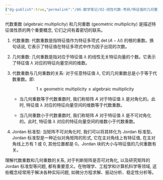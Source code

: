 ```yaml
---
{"dg-publish":true,"permalink":"/06-数学笔记/02-线性代数-考研/特征值的几何重数/","tags":["personal/blog","线性代数/特征值"]}
---
```


代数重数 (algebraic multiplicity) 和几何重数 (geometric multiplicity) 是描述特征值性质的两个重要概念, 它们之间有着密切的联系。

1. 代数重数:
   代数重数是指特征值作为特征多项式 $\det(A-\lambda I)$ 的根的重数。换句话说, 它表示了特征值在特征多项式中作为因子出现的次数。

2. 几何重数:
   几何重数是指对应于特征值 $\lambda$ 的线性无关特征向量的个数。它表示了特征值 $\lambda$ 对应的特征向量空间的维数。

3. 代数重数与几何重数的关系:
   对于任意特征值 $\lambda$, 它的几何重数总是小于等于代数重数。即:

   $$
   1 \leq \text{geometric multiplicity} \leq \text{algebraic multiplicity}
   $$

   - 当几何重数等于代数重数时, 我们称矩阵 $A$ 对于特征值 $\lambda$ 是对角化的。此时, 特征值 $\lambda$ 对应的特征向量空间的维数等于代数重数。

   - 当几何重数小于代数重数时, 我们称矩阵 $A$ 对于特征值 $\lambda$ 是不可对角化的。此时, 特征值 $\lambda$ 对应的特征向量空间的维数小于代数重数。

4. Jordan 标准型:
   当矩阵不可对角化时, 我们可以将其转化为 Jordan 标准型。Jordan 标准型是一种近似对角矩阵的形式, 它在主对角线上有特征值, 在主对角线上方有 1 或 0, 其他位置都是 0。Jordan 块的大小与特征值的几何重数有关。

理解代数重数和几何重数的关系, 对于判断矩阵是否可对角化, 以及研究矩阵的 Jordan 标准型等问题, 都有重要意义。在物理学、工程学和计算机科学等领域, 这些概念经常用于解决各种实际问题, 如微分方程求解、振动分析、稳定性分析等。
